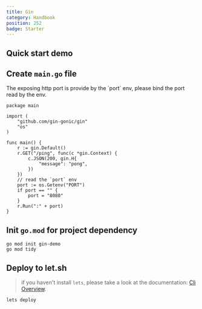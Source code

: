 ```yaml
---
title: Gin
category: Handbook
position: 252
badge: Starter
---
```


## Quick start demo

<AsciiPlayer id="412896"></AsciiPlayer>

## Create `main.go` file

<alert type="warning">
The exposing http port is provide by the `port` env, please bind the port read by the env.
</alert>

```go{}[main.go]
package main

import (
    "github.com/gin-gonic/gin"
    "os"
)

func main() {
    r := gin.Default()
    r.GET("/ping", func(c *gin.Context) {
        c.JSON(200, gin.H{
            "message": "pong",
        })
    })
    // read the `port` env
    port := os.Getenv("PORT")
    if port == "" {
        port = "8080"
    }
    r.Run(":" + port)
}
```

## Init `go.mod` for project dependency

```shell
go mod init gin-demo
go mod tidy
```

## Deploy to let.sh

> if you haven't install `lets`, please take a look at the documentation: [Cli Overview](/cli/overview).

```shell
lets deploy
```
